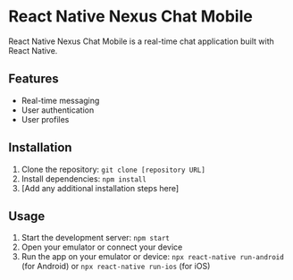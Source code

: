# React Native Nexus Chat Mobile

React Native Nexus Chat Mobile is a real-time chat application built with React Native.

## Features

- Real-time messaging
- User authentication
- User profiles
<!-- - [Add more features here] -->

## Installation

1. Clone the repository: `git clone [repository URL]`
2. Install dependencies: `npm install`
3. [Add any additional installation steps here]

## Usage

1. Start the development server: `npm start`
2. Open your emulator or connect your device
3. Run the app on your emulator or device: `npx react-native run-android` (for Android) or `npx react-native run-ios` (for iOS)
